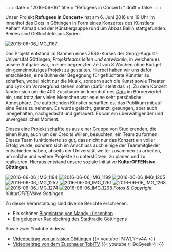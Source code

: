 +++
date = "2016-06-06"
title = "Refugees in Concert+"
draft = false
+++

Unser Projekt **Refugees in Concert+** hat am 6. Juni 2016 um 19 Uhr im Innenhof des Dots in Göttingen in Form eines Konzertes des Künstlers Aeham Ahmad und der Künstlergruppe rund um Abbas Ballin stattgefunden. Beides sind Geflüchtete aus Syrien.

![2016-06-06_IMG_1167](/images/2016-06-06_IMG_1167.jpg)

Das Projekt entstand im Rahmen eines ZESS-Kurses der Georg-August-Universität Göttingen,
*Projektteams leiten und entwickeln*,
in welchem es unsere Aufgabe war,
in einer begrenzten Zeit von 8 Wochen ohne Budget ein gemeinnütziges Projekt zu gestalten.
Hierbei haben wir uns dafür entschieden,
eine Bühne der Begegnung für geflüchtete Künstler zu schaffen,
wobei nicht nur die Musik,
sondern auch die Kunst sowie Theater
und Lyrik im Vordergrund stehen sollten (dafür steht das +).
Zu dem Konzert fanden sich um die 400 Zuschauer im Innenhof des [*Dots*](facebook.com/cafebardots/) im Börnerviertel ein,
und trotz der vielen Menschen war es eine sehr persönliche Atmosphäre.
Die auftretenden Künstler schafften es, das Publikum mit auf eine Reise zu nehmen.
Es wurde gelacht, getanzt, gesungen, aber auch innegehalten, nachgedacht und getrauert.
Es war ein überwältigender und unvergesslicher Moment.


Dieses eine Projekt schaffte es aus einer Gruppe von Studierenden,
die einen Kurs,
auch um der Credits Willen,
besuchten,
ein Team zu formen.
Dieses Team funktionierte so gut,
dass nicht nur das Konzert ein voller Erfolg wurde,
sondern sich im Anschluss auch einige der Teammitglieder entschieden haben,
abseits der Universität weiter zusammen zu arbeiten,
um solche und weitere Projekte zu unterstützen,
zu planen und zu realisieren.
Hieraus entstand unsere soziale Initiative **KulturOFFENsive Göttingen**.


![2016-06-06_IMG_1194](/images/2016-06-06_IMG_1194.jpg)
![2016-06-06_IMG_1199](/images/2016-06-06_IMG_1199.jpg)
![2016-06-06_IMG_1205](/images/2016-06-06_IMG_1205.jpg)
![2016-06-06_IMG_1252](/images/2016-06-06_IMG_1252.jpg)
![2016-06-06_IMG_1261](/images/2016-06-06_IMG_1261.jpg)
![2016-06-06_IMG_1268](/images/2016-06-06_IMG_1268.jpg)
![2016-06-06_IMG_1274](/images/2016-06-06_IMG_1274.jpg)
![2016-06-06_IMG_1298](/images/2016-06-06_IMG_1298.jpg)
*Fotos & Copyright KulturOFFENsive Göttingen*

Zu dieser Veranstaltung sind diverse Berichte erschienen.

- Ein schöner [Blogeintrag von Mandy Lüssenhop](https://mandyluessenhop.wordpress.com/2016/06/08/was-uns-alle-eint/)
- Ein gelugener [Radiobeitrag des Stadtradio Göttingens](http://www.stadtradio-goettingen.de/beitraege/kultur/archiv/2016/refugees_in_concert_goettinger_studenten_bieten_gefluechteten_kuenstlern_eine_buehne/index_ger.html)

Sowie zwei Youtube Videos:

- [Videobeitrag von univision Göttingen](https://youtu.be/IPJWL1iHv4A)
{{< youtube IPJWL1iHv4A >}}
- [Videobeitrag von dem Zuschauer TobiTV](https://youtu.be/rH9qGyeski4)
{{< youtube rH9qGyeski4 >}}
